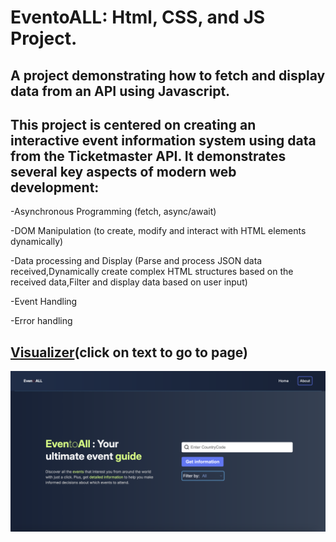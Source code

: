 # EventoALL: Html, CSS, and JS Project.

## A project demonstrating how to fetch and display data from an API using Javascript.

## This project is centered on creating an interactive event information system using data from the Ticketmaster API. It demonstrates several key aspects of modern web development:

-Asynchronous Programming (fetch, async/await)

-DOM Manipulation (to create, modify and interact with HTML elements dynamically)

-Data processing and Display (Parse and process JSON data received,Dynamically create complex HTML structures based on the received data,Filter and display data based on user input)

-Event Handling

-Error handling

## [Visualizer](https://eventoall.com/ )(click on text to go to page)

![](/eventoall-image.png)
